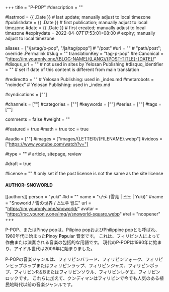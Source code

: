 +++
title = "P-POP"
#description = ""

#lastmod = {{ .Date }}                 # last update; manually adjust to local timezone
#publishdate = {{ .Date }}             # first publication; manually adjust to local timezone
#date = {{ .Date }}                    # first created; manually adjust to local timezone
#expirydate = 2022-04-07T17:53:01+08:00              # expiry; manually adjust to local timezone

aliases = ["/ja/tag/p-pop", "/ja/tag/ppop"]                                        # "/post"
#url = ""                                              # "path/post"; override .Permalink
#slug = ""
translationKey = "tag-p-pop"
#relCanonical = "https://im.youronly.one/{BLOG-NAME}/{LANG}/{POST-TITLE}-{DATE}/"
#disqus_url = ""                                       # not used in sites by Yelosan Publishing
#disquq_identifier = ""                                # set if date of this content is different from main translation

#redirectto = ""                                       # Yelosan Publishing: used in _index.md
#metarobots = "noindex"                                # Yelosan Publishing: used in _index.md

#syndications = [""]

#channels = [""]
#categories = [""]
#keywords = [""]
#series = [""]
#tags = [""]

comments = false
#weight = ""

#featured = true
#math = true
toc = true

#audio = [""]
#images = ["images/{LETTER}/{FILENAME}.webp"]
#videos = ["https://www.youtube.com/watch?v="]

#type = ""                                             # article, sitepage, review

#draft = true

#license = ""                                          # only set if the post license is not the same as the site license

#### AUTHOR: SNOWORLD ####
[[authors]]
  person = "yuki"
  #id = ""
  name = "ᜌᜓᜃᜒ (雪亮 | 스노 | Yuki)"
  #name = "Snoworld / 雪の世界 / 스노우 월드"
  url = "https://im.youronly.one/snoworld/"
  avatar = "https://rsc.youronly.one/img/y/snoworld-square.webp"
  #rel = "noopener"
+++

P-POP、またはPinoy popは、Pilipino popおよびPhilippine popとも呼ばれ、1960年代に始まった**P**inoy **Pop**ular 音楽です。 これは、フィリピン人によって作曲または演奏される音楽の包括的な用語です。 現代のP-POPは1990年に始まり、アイドル世代は2009年に始まりました。

P-POPの音楽ジャンルは、フィリピンバラード、フィリピンフォーク、フィリピンヒップホップまたはフィリピンラップ、フィリピンジャズ、フィリピンポップ、フィリピンR＆Bまたはフィリピンソウル、フィリピンレゲエ、フィリピンロックです。 これらに加えて、クンディマンはフィリピンで今でも人気のある植民地時代以前の音楽ジャンルです。
